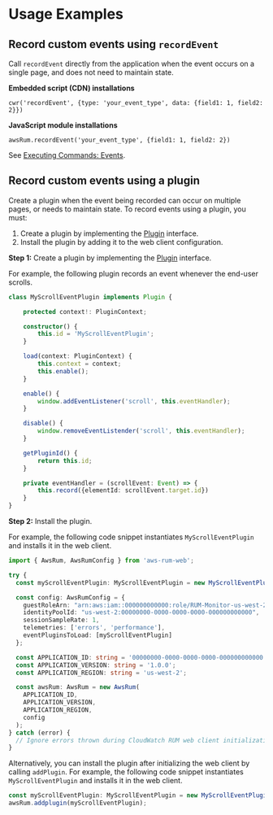 # Usage Examples

## Record custom events using `recordEvent`

Call `recordEvent` directly from the application when the event occurs on a single page, and does not need to maintain state.

**Embedded script (CDN) installations**
```
cwr('recordEvent', {type: 'your_event_type', data: {field1: 1, field2: 2}})
```

**JavaScript module installations**
```
awsRum.recordEvent('your_event_type', {field1: 1, field2: 2})
```

See [Executing Commands: Events](cdn_commands.md#Events).

## Record custom events using a plugin

Create a plugin when the event being recorded can occur on multiple pages, or needs to maintain state. To record events using a plugin, you must:
1. Create a plugin by implementing the
[Plugin](https://github.com/aws-observability/aws-rum-web/blob/main/src/plugins/Plugin.ts)
interface.
2. Install the plugin by adding it to the web client configuration.

**Step 1:** Create a plugin by implementing the
[Plugin](https://github.com/aws-observability/aws-rum-web/blob/main/src/plugins/Plugin.ts) interface.

For example, the following plugin records an event whenever the end-user scrolls.
```typescript
class MyScrollEventPlugin implements Plugin {

    protected context!: PluginContext;

    constructor() {
        this.id = 'MyScrollEventPlugin';
    }

    load(context: PluginContext) {
        this.context = context;
        this.enable();
    }

    enable() {
        window.addEventListener('scroll', this.eventHandler);
    }

    disable() {
        window.removeEventListender('scroll', this.eventHandler);
    }

    getPluginId() {
        return this.id;
    }

    private eventHandler = (scrollEvent: Event) => {
        this.record({elementId: scrollEvent.target.id})
    }
}
```

**Step 2:** Install the plugin.

For example, the following code snippet instantiates `MyScrollEventPlugin` and
installs it in the web client.

```typescript
import { AwsRum, AwsRumConfig } from 'aws-rum-web';

try {
  const myScrollEventPlugin: MyScrollEventPlugin = new MyScrollEventPlugin();

  const config: AwsRumConfig = {
    guestRoleArn: "arn:aws:iam::000000000000:role/RUM-Monitor-us-west-2-000000000000-00xx-Unauth",
    identityPoolId: "us-west-2:00000000-0000-0000-0000-000000000000",
    sessionSampleRate: 1,
    telemetries: ['errors', 'performance'],
    eventPluginsToLoad: [myScrollEventPlugin]
  };

  const APPLICATION_ID: string = '00000000-0000-0000-0000-000000000000';
  const APPLICATION_VERSION: string = '1.0.0';
  const APPLICATION_REGION: string = 'us-west-2';

  const awsRum: AwsRum = new AwsRum(
    APPLICATION_ID,
    APPLICATION_VERSION,
    APPLICATION_REGION,
    config
  );
} catch (error) {
  // Ignore errors thrown during CloudWatch RUM web client initialization
}
```

Alternatively, you can install the plugin after initializing the web client by
calling `addPlugin`. For example, the following code snippet instantiates 
`MyScrollEventPlugin` and installs it in the web client.

```typescript
const myScrollEventPlugin: MyScrollEventPlugin = new MyScrollEventPlugin();
awsRum.addplugin(myScrollEventPlugin);
```
